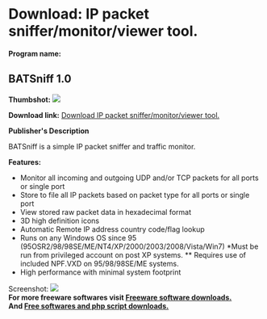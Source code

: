 # Download: IP packet sniffer/monitor/viewer tool.

**Program name:**

## BATSniff 1.0

  
**Thumbshot:** ![](http://www.freewarefiles.com/screenshot/batsniff_md.jpg)   
  
**Download link:** [Download IP packet sniffer/monitor/viewer tool.](http://freesoftwares.boysofts.com/BATSniff_program_64901.html)  
  


**Publisher's Description**  
  


BATSniff is a simple IP packet sniffer and traffic monitor. 

**Features:**

  * Monitor all incoming and outgoing UDP and/or TCP packets for all ports or single port 
  * Store to file all IP packets based on packet type for all ports or single port 
  * View stored raw packet data in hexadecimal format 
  * 3D high definition icons 
  * Automatic Remote IP address country code/flag lookup 
  * Runs on any Windows OS since 95 (95OSR2/98/98SE/ME/NT4/XP/2000/2003/2008/Vista/Win7) *Must be run from privileged account on post XP systems. ** Requires use of included NPF.VXD on 95/98/98SE/ME systems. 
  * High performance with minimal system footprint 

  
  
Screenshot: ![](http://www.freewarefiles.com/screenshot/batsniff.jpg)   
**For more freeware softwares visit [Freeware software downloads.](http://freesoftwares.boysofts.com/)**   
**And [Free softwares and php script downloads.](http://www.boysofts.com/)**
